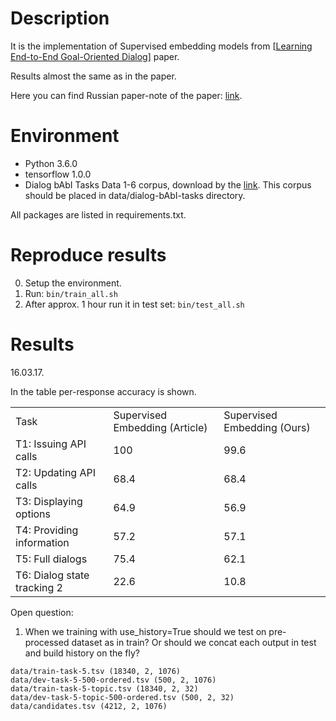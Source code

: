 # Description

It is the implementation of Supervised embedding models from
[[Learning End-to-End Goal-Oriented Dialog](https://arxiv.org/abs/1605.07683v3)] paper.

Results almost the same as in the paper.

Here you can find Russian paper-note of the paper: [link](https://github.com/sld/deeplearning-papernotes/blob/master/notes/end-to-end-goal.md).

# Environment

* Python 3.6.0
* tensorflow 1.0.0
* Dialog bAbI Tasks Data 1-6 corpus, download by the [link](https://research.fb.com/downloads/babi/).
This corpus should be placed in data/dialog-bAbI-tasks directory.


All packages are listed in requirements.txt.

# Reproduce results

0. Setup the environment.
1. Run: `bin/train_all.sh`
2. After approx. 1 hour run it in test set: `bin/test_all.sh`


# Results

16.03.17.

In the table per-response accuracy is shown.

<table>
  <tr>
    <td>
      Task
    </td>
    <td>
      Supervised Embedding (Article)
    </td>
    <td>
      Supervised Embedding (Ours)
    </td>
  </tr>
  <tr>
    <td>
      T1: Issuing API calls
    </td>
    <td>
      100
    </td>
    <td>
      99.6
    </td>
  </tr>
  <tr>
    <td>
      T2: Updating API calls
    </td>
    <td>
      68.4
    </td>
    <td>
      68.4
    </td>
  </tr>
  <tr>
    <td>
      T3: Displaying options
    </td>
    <td>
      64.9
    </td>
    <td>
      56.9
    </td>
  </tr>
  <tr>
    <td>
      T4: Providing information
    </td>
    <td>
      57.2
    </td>
    <td>
      57.1
    </td>
  </tr>
  <tr>
    <td>
      T5: Full dialogs
    </td>
    <td>
      75.4
    </td>
    <td>
      62.1
    </td>
  </tr>
  <tr>
    <td>
      T6: Dialog state tracking 2
    </td>
    <td>
      22.6
    </td>
    <td>
      10.8
    </td>
  </tr>
</table>

Open question:

1. When we training with use_history=True should we test on pre-processed
dataset as in train? Or should we concat each output in test and build history
on the fly?

```
data/train-task-5.tsv (18340, 2, 1076)
data/dev-task-5-500-ordered.tsv (500, 2, 1076)
data/train-task-5-topic.tsv (18340, 2, 32)
data/dev-task-5-topic-500-ordered.tsv (500, 2, 32)
data/candidates.tsv (4212, 2, 1076)
```
